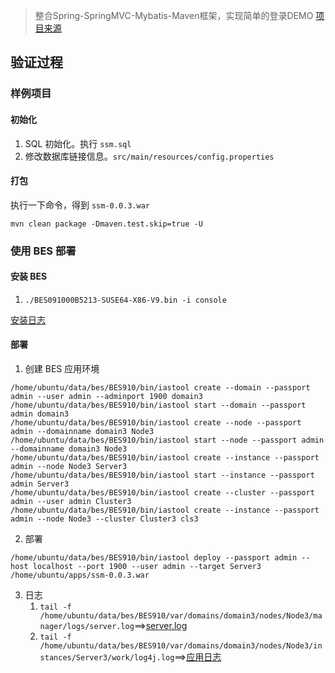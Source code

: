 > 整合Spring-SpringMVC-Mybatis-Maven框架，实现简单的登录DEMO [项目来源](https://github.com/bestwaiting/Spring-SpringMVC-Mybatis.git)

## 验证过程
### 样例项目
#### 初始化
1. SQL 初始化。执行 `ssm.sql`
2. 修改数据库链接信息。`src/main/resources/config.properties`
#### 打包
执行一下命令，得到 `ssm-0.0.3.war`
```maven
mvn clean package -Dmaven.test.skip=true -U 
```
### 使用 BES 部署
#### 安装 BES
1. `./BES091000B5213-SUSE64-X86-V9.bin -i console`

[安装日志](doc-attachment/iastool.log)
#### 部署
1. 创建 BES 应用环境
```shell
/home/ubuntu/data/bes/BES910/bin/iastool create --domain --passport admin --user admin --adminport 1900 domain3
/home/ubuntu/data/bes/BES910/bin/iastool start --domain --passport admin domain3
/home/ubuntu/data/bes/BES910/bin/iastool create --node --passport admin --domainname domain3 Node3
/home/ubuntu/data/bes/BES910/bin/iastool start --node --passport admin --domainname domain3 Node3
/home/ubuntu/data/bes/BES910/bin/iastool create --instance --passport admin --node Node3 Server3
/home/ubuntu/data/bes/BES910/bin/iastool start --instance --passport admin Server3
/home/ubuntu/data/bes/BES910/bin/iastool create --cluster --passport admin --user admin Cluster3
/home/ubuntu/data/bes/BES910/bin/iastool create --instance --passport admin --node Node3 --cluster Cluster3 cls3
```
2. 部署
```shell
/home/ubuntu/data/bes/BES910/bin/iastool deploy --passport admin --host localhost --port 1900 --user admin --target Server3 /home/ubuntu/apps/ssm-0.0.3.war
```
3. 日志
   1. `tail -f /home/ubuntu/data/bes/BES910/var/domains/domain3/nodes/Node3/manager/logs/server.log`==>[server.log](doc-attachment/server.log)
   2. `tail -f /home/ubuntu/data/bes/BES910/var/domains/domain3/nodes/Node3/instances/Server3/work/log4j.log`==>[应用日志](doc-attachment/log4j.log)
